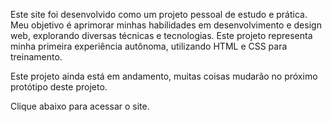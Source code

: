 Este site foi desenvolvido como um projeto pessoal de estudo e prática. 
Meu objetivo é aprimorar minhas habilidades em desenvolvimento e design web, explorando diversas técnicas e tecnologias. 
Este projeto representa minha primeira experiência autônoma, utilizando HTML e CSS para treinamento.

Este projeto ainda está em andamento, muitas coisas mudarão no próximo protótipo deste projeto.

Clique abaixo para acessar o site.
<a href= "https://luizanunesribeiro.github.io/projeto-rdr2-01/home.html">
